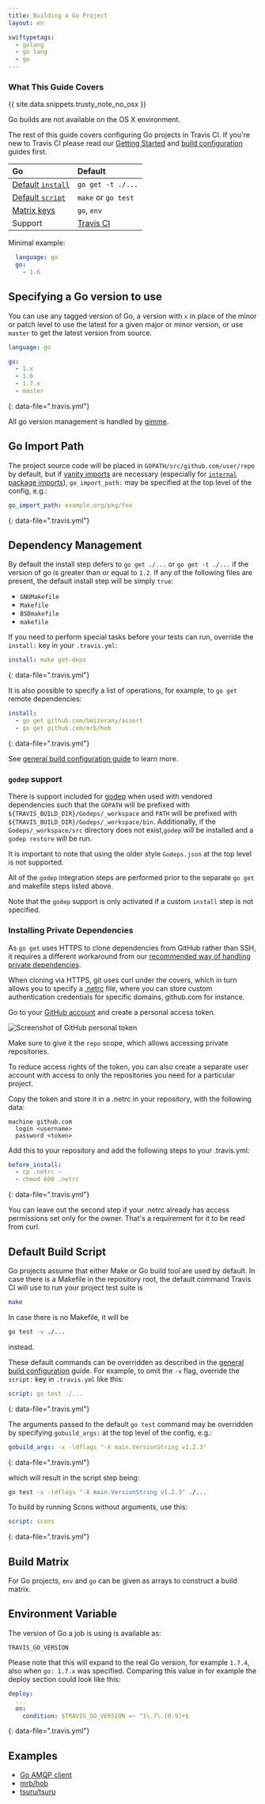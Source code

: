 ```yaml
---
title: Building a Go Project
layout: en

swiftypetags:
  - golang
  - go lang
  - go
---
```


### What This Guide Covers

{{ site.data.snippets.trusty_note_no_osx }}

Go builds are not available on the OS X environment.

The rest of this guide covers configuring Go projects in Travis CI. If you're
new to Travis CI please read our [Getting Started](/user/getting-started/) and
[build configuration](/user/customizing-the-build/) guides first.

<aside markdown="block" class="ataglance">

| Go                                          | Default                                   |
|:--------------------------------------------|:------------------------------------------|
| [Default `install`](#Dependency-Management) | `go get -t ./...`                         |
| [Default `script`](#Default-Build-Script)   | `make` or `go test`                       |
| [Matrix keys](#Build-Matrix)                | `go`, `env`                               |
| Support                                     | [Travis CI](mailto:support@travis-ci.com) |

Minimal example:
 
```yaml
  language: go
  go:
    - 1.6
```
</aside>

## Specifying a Go version to use

You can use any tagged version of Go, a version with `x` in place of the minor
or patch level to use the latest for a given major or minor version, or use
`master` to get the latest version from source.

```yaml
language: go

go:
  - 1.x
  - 1.6
  - 1.7.x
  - master
```
{: data-file=".travis.yml"}

All go version management is handled by [gimme](https://github.com/travis-ci/gimme).

## Go Import Path

The project source code will be placed in `GOPATH/src/github.com/user/repo` by
default, but if [vanity imports](https://golang.org/cmd/go/#hdr-Remote_import_paths)
are necessary (especially for [`internal` package imports](https://golang.org/cmd/go/#hdr-Internal_Directories)),
`go_import_path:` may be specified at the top level of the config, e.g.:

```yaml
go_import_path: example.org/pkg/foo
```
{: data-file=".travis.yml"}

## Dependency Management

By default the install step defers to `go get ./...` or `go get -t ./...` if
the version of go is greater than or equal to `1.2`.  If any of the following
files are present, the default install step will be simply `true`:

- `GNUMakefile`
- `Makefile`
- `BSDmakefile`
- `makefile`

If you need to perform special tasks before your tests can run, override the
`install:` key in your `.travis.yml`:

```yaml
install: make get-deps
```
{: data-file=".travis.yml"}

It is also possible to specify a list of operations, for example, to `go get`
remote dependencies:

```yaml
install:
  - go get github.com/bmizerany/assert
  - go get github.com/mrb/hob
```
{: data-file=".travis.yml"}

See [general build configuration guide](/user/customizing-the-build/) to learn
more.

### `godep` support

There is support included for [godep](https://github.com/tools/godep) when used
with vendored dependencies such that the `GOPATH` will be prefixed with
`${TRAVIS_BUILD_DIR}/Godeps/_workspace` and `PATH` will be prefixed with
`${TRAVIS_BUILD_DIR}/Godeps/_workspace/bin`. Additionally, if the
`Godeps/_workspace/src` directory does not exist,`godep` will be installed and
a `godep restore` will be run.

It is important to note that using the older style `Godeps.json` at the top
level is not supported.

All of the `godep` integration steps are performed prior to the separate
`go get` and makefile steps listed above.

Note that the `godep` support is only activated if a custom `install` step is
not specified.

### Installing Private Dependencies

As `go get` uses HTTPS to clone dependencies from GitHub rather than SSH, it
requires a different workaround from our [recommended way of handling private
dependencies](/user/private-dependencies).

When cloning via HTTPS, git uses curl under the covers, which in turn allows
you to specify a [.netrc](http://manpages.ubuntu.com/manpages/precise/man5/netrc.5.html)
file, where you can store custom authentication credentials for specific
domains, github.com for instance.

Go to your [GitHub account](https://github.com/settings/applications) and
create a personal access token.

![Screenshot of GitHub personal token](/images/personal-token.jpg)

Make sure to give it the `repo` scope, which allows accessing private
repositories.

To reduce access rights of the token, you can also create a separate user
account with access to only the repositories you need for a particular project.

Copy the token and store it in a .netrc in your repository, with the following
data:

```
machine github.com
  login <username>
  password <token>
```

Add this to your repository and add the following steps to your .travis.yml:

```yaml
before_install:
  - cp .netrc ~
  - chmod 600 .netrc
```
{: data-file=".travis.yml"}

You can leave out the second step if your .netrc already has access permissions
set only for the owner. That's a requirement for it to be read from curl.

## Default Build Script

Go projects assume that either Make or Go build tool are used by default. In
case there is a Makefile in the repository root, the default command Travis CI
will use to run your project test suite is

```bash
make
```

In case there is no Makefile, it will be

```bash
go test -v ./...
```

instead.

These default commands can be overridden as described in the [general build
configuration](/user/customizing-the-build/) guide. For example, to omit the
`-v` flag, override the `script:` key in `.travis.yml` like this:

```yaml
script: go test ./...
```
{: data-file=".travis.yml"}

The arguments passed to the default `go test` command may be overridden by
specifying `gobuild_args:` at the top level of the config, e.g.:

```yaml
gobuild_args: -x -ldflags "-X main.VersionString v1.2.3"
```
{: data-file=".travis.yml"}

which will result in the script step being:

```bash
go test -x -ldflags "-X main.VersionString v1.2.3" ./...
```

To build by running Scons without arguments, use this:

```yaml
script: scons
```
{: data-file=".travis.yml"}

## Build Matrix

For Go projects, `env` and `go` can be given as arrays
to construct a build matrix.

## Environment Variable

The version of Go a job is using is available as:

```
TRAVIS_GO_VERSION
```

Please note that this will expand to the real Go version, for example `1.7.4`,
also when `go: 1.7.x` was specified. Comparing this value in for example the
deploy section could look like this:

```yaml
deploy:
  ...
  on:
    condition: $TRAVIS_GO_VERSION =~ ^1\.7\.[0-9]+$
```
{: data-file=".travis.yml"}

## Examples

- [Go AMQP client](https://github.com/streadway/amqp/blob/master/.travis.yml)
- [mrb/hob](https://github.com/mrb/hob/blob/master/.travis.yml)
- [tsuru/tsuru](https://github.com/tsuru/tsuru/blob/master/.travis.yml)
